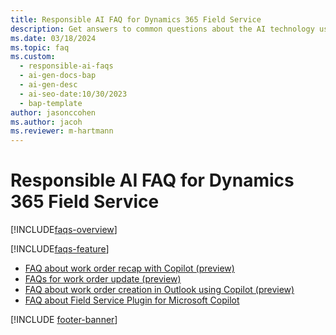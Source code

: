 ```yaml
---
title: Responsible AI FAQ for Dynamics 365 Field Service
description: Get answers to common questions about the AI technology used in Dynamics 365 Field Service, how it was tested and evaluated, and specific limitations.
ms.date: 03/18/2024
ms.topic: faq
ms.custom:
  - responsible-ai-faqs
  - ai-gen-docs-bap
  - ai-gen-desc
  - ai-seo-date:10/30/2023
  - bap-template
author: jasonccohen
ms.author: jacoh
ms.reviewer: m-hartmann
---
```


# Responsible AI FAQ for Dynamics 365 Field Service

[!INCLUDE[faqs-overview](../includes/faqs-overview.md)]

[!INCLUDE[faqs-feature](../includes/faqs-feature.md)]

- [FAQ about work order recap with Copilot (preview)](faqs-work-order-recap.md)
- [FAQs for work order update (preview)](faqs-work-order-update.md)
- [FAQ about work order creation in Outlook using Copilot (preview)](faqs-wo-flw-copilot.md)
- [FAQ about Field Service Plugin for Microsoft Copilot](faqs-m365-chat.md)

[!INCLUDE [footer-banner](../includes/footer-banner.md)]
